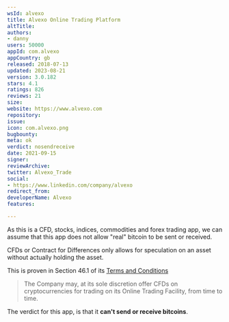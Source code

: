 ```yaml
---
wsId: alvexo
title: Alvexo Online Trading Platform
altTitle: 
authors:
- danny
users: 50000
appId: com.alvexo
appCountry: gb
released: 2018-07-13
updated: 2023-08-21
version: 3.0.182
stars: 4.1
ratings: 826
reviews: 21
size: 
website: https://www.alvexo.com
repository: 
issue: 
icon: com.alvexo.png
bugbounty: 
meta: ok
verdict: nosendreceive
date: 2021-09-15
signer: 
reviewArchive: 
twitter: Alvexo_Trade
social:
- https://www.linkedin.com/company/alvexo
redirect_from: 
developerName: Alvexo
features: 

---
```


As this is a CFD, stocks, indices, commodities and forex trading app, we can assume that this app does not allow "real" bitcoin to be sent or received. 

CFDs or Contract for Differences only allows for speculation on an asset without actually holding the asset. 

This is proven in Section 46.1 of its [Terms and Conditions](https://www.alvexo.com/documents/hsn/footer/hsn_capital_group_terms_and_conditions_31.03.2020.docx.pdf?ver=0.1631263857)

> The  Company  may,  at  its  sole  discretion  offer  CFDs  on  cryptocurrencies for  trading  on  its  Online Trading  Facility,  from  time  to  time.  

The verdict for this app, is that it **can't send or receive bitcoins**.

